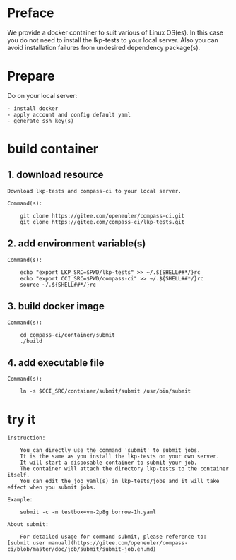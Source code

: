 # Preface

We provide a docker container to suit various of Linux OS(es).
In this case you do not need to install the lkp-tests to your local server.
Also you can avoid installation failures from undesired dependency package(s).

# Prepare

  Do on your local server:

    - install docker
    - apply account and config default yaml
    - generate ssh key(s)

# build container

## 1. download resource

    Download lkp-tests and compass-ci to your local server.

    Command(s):

        git clone https://gitee.com/openeuler/compass-ci.git
        git clone https://gitee.com/compass-ci/lkp-tests.git

## 2. add environment variable(s)

    Command(s):

        echo "export LKP_SRC=$PWD/lkp-tests" >> ~/.${SHELL##*/}rc
        echo "export CCI_SRC=$PWD/compass-ci" >> ~/.${SHELL##*/}rc
        source ~/.${SHELL##*/}rc

## 3. build docker image

    Command(s):

        cd compass-ci/container/submit
        ./build

## 4. add executable file

    Command(s):

        ln -s $CCI_SRC/container/submit/submit /usr/bin/submit

# try it

    instruction:

        You can directly use the command 'submit' to submit jobs.
        It is the same as you install the lkp-tests on your own server.
        It will start a disposable container to submit your job.
        The container will attach the directory lkp-tests to the container itself.
        You can edit the job yaml(s) in lkp-tests/jobs and it will take effect when you submit jobs.

    Example:

        submit -c -m testbox=vm-2p8g borrow-1h.yaml

    About submit:

        For detailed usage for command submit, please reference to: [submit user manual](https://gitee.com/openeuler/compass-ci/blob/master/doc/job/submit/submit-job.en.md)
